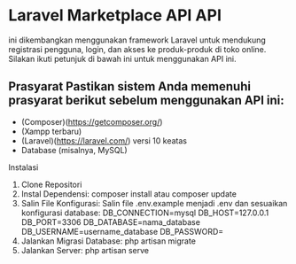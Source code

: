 # Laravel Marketplace API API 
ini dikembangkan menggunakan framework Laravel untuk mendukung registrasi pengguna, login, dan akses ke produk-produk di toko online. Silakan ikuti petunjuk di bawah ini untuk menggunakan API ini. 
## Prasyarat Pastikan sistem Anda memenuhi prasyarat berikut sebelum menggunakan API ini: 
- (Composer)(https://getcomposer.org/) 
- (Xampp terbaru) 
- (Laravel)(https://laravel.com/) versi 10 keatas
- Database (misalnya, MySQL)

 Instalasi 
1.	Clone Repositori
2.	Instal Dependensi:
composer install atau composer update
3.	Salin File Konfigurasi: Salin file .env.example menjadi .env dan sesuaikan konfigurasi database:
DB_CONNECTION=mysql
DB_HOST=127.0.0.1
DB_PORT=3306
DB_DATABASE=nama_database
DB_USERNAME=username_database
DB_PASSWORD=
4.	Jalankan Migrasi Database:
php artisan migrate
5.	Jalankan Server:
php artisan serve
